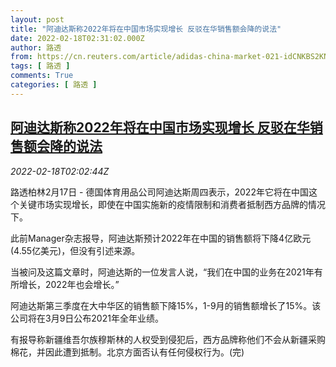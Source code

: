 ```yaml
---
layout: post
title: "阿迪达斯称2022年将在中国市场实现增长 反驳在华销售额会降的说法"
date: 2022-02-18T02:31:02.000Z
author: 路透
from: https://cn.reuters.com/article/adidas-china-market-021-idCNKBS2KN05M
tags: [ 路透 ]
comments: True
categories: [ 路透 ]
---
```

<!--1645151462000-->
[阿迪达斯称2022年将在中国市场实现增长 反驳在华销售额会降的说法](https://cn.reuters.com/article/adidas-china-market-021-idCNKBS2KN05M)
------

<div>
<div><i>2022-02-18T02:02:44Z</i></div><p>路透柏林2月17日 - 德国体育用品公司阿迪达斯周四表示，2022年它将在中国这个关键市场实现增长，即使在中国实施新的疫情限制和消费者抵制西方品牌的情况下。</p><p>此前Manager杂志报导，阿迪达斯预计2022年在中国的销售额将下降4亿欧元(4.55亿美元)，但没有引述来源。</p><p>当被问及这篇文章时，阿迪达斯的一位发言人说，“我们在中国的业务在2021年有所增长，2022年也会增长。”</p><p>阿迪达斯第三季度在大中华区的销售额下降15%，1-9月的销售额增长了15%。该公司将在3月9日公布2021年全年业绩。</p><p>有报导称新疆维吾尔族穆斯林的人权受到侵犯后，西方品牌称他们不会从新疆采购棉花，并因此遭到抵制。北京方面否认有任何侵权行为。(完)</p>
</div>
